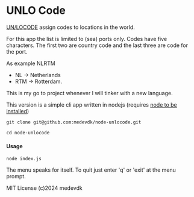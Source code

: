 # UNLO Code

[UN/LOCODE](https://en.wikipedia.org/wiki/UN/LOCODE) assign codes to locations in the world. 

For this app the list is limited to (sea) ports only. Codes have five characters. The first two are country code and the last three are  code for the port.

As example NLRTM
- NL -> Netherlands
- RTM -> Rotterdam.

This is my go to project whenever I will tinker with a new language.

This version is a simple cli app written in nodejs (requires [node to be installed](https://nodejs.org/en/learn/getting-started/how-to-install-nodejs))

```fish
git clone git@github.com:medevdk/node-unlocode.git

cd node-unlocode
```

#### Usage ####
```fish
node index.js
```

The menu speaks for itself. To quit just enter 'q' or 'exit' at the menu prompt.

MIT License
(c)2024 medevdk
